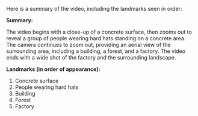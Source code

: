 Here is a summary of the video, including the landmarks seen in order:

**Summary:**

The video begins with a close-up of a concrete surface, then zooms out to reveal a group of people wearing hard hats standing on a concrete area. The camera continues to zoom out, providing an aerial view of the surrounding area, including a building, a forest, and a factory. The video ends with a wide shot of the factory and the surrounding landscape.

**Landmarks (in order of appearance):**

1.  Concrete surface
2.  People wearing hard hats
3.  Building
4.  Forest
5.  Factory
